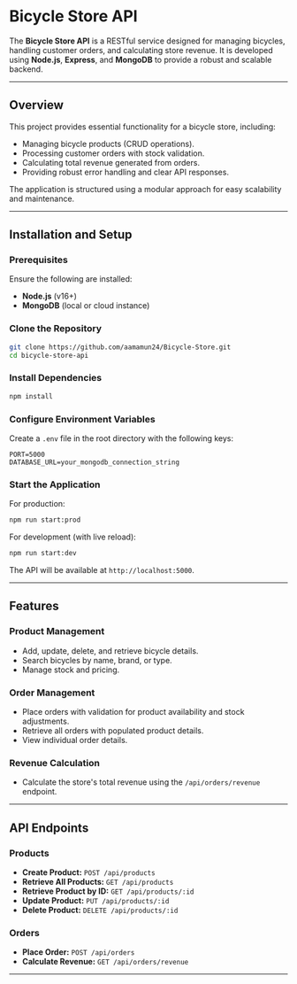 # Bicycle Store API

The **Bicycle Store API** is a RESTful service designed for managing bicycles, handling customer orders, and calculating store revenue. It is developed using **Node.js**, **Express**, and **MongoDB** to provide a robust and scalable backend.

---

## Overview

This project provides essential functionality for a bicycle store, including:

- Managing bicycle products (CRUD operations).
- Processing customer orders with stock validation.
- Calculating total revenue generated from orders.
- Providing robust error handling and clear API responses.

The application is structured using a modular approach for easy scalability and maintenance.

---

## Installation and Setup

### Prerequisites

Ensure the following are installed:
- **Node.js** (v16+)
- **MongoDB** (local or cloud instance)

### Clone the Repository

```bash
git clone https://github.com/aamamun24/Bicycle-Store.git
cd bicycle-store-api
```

### Install Dependencies

```bash
npm install
```

### Configure Environment Variables

Create a `.env` file in the root directory with the following keys:

```env
PORT=5000
DATABASE_URL=your_mongodb_connection_string
```

### Start the Application

For production:
```bash
npm run start:prod
```

For development (with live reload):
```bash
npm run start:dev
```

The API will be available at `http://localhost:5000`.

---

## Features

### Product Management
- Add, update, delete, and retrieve bicycle details.
- Search bicycles by name, brand, or type.
- Manage stock and pricing.

### Order Management
- Place orders with validation for product availability and stock adjustments.
- Retrieve all orders with populated product details.
- View individual order details.

### Revenue Calculation
- Calculate the store's total revenue using the `/api/orders/revenue` endpoint.

---

## API Endpoints

### Products
- **Create Product:** `POST /api/products`
- **Retrieve All Products:** `GET /api/products`
- **Retrieve Product by ID:** `GET /api/products/:id`
- **Update Product:** `PUT /api/products/:id`
- **Delete Product:** `DELETE /api/products/:id`

### Orders
- **Place Order:** `POST /api/orders`
- **Calculate Revenue:** `GET /api/orders/revenue`

---
